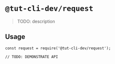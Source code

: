 # `@tut-cli-dev/request`

> TODO: description

## Usage

```
const request = require('@tut-cli-dev/request');

// TODO: DEMONSTRATE API
```
